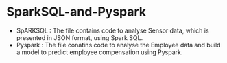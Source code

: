 # SparkSQL-and-Pyspark
 - SpARKSQL : The file contains code to analyse Sensor data, which is presented in JSON format, using Spark SQL.
 - Pyspark :  The file conatins code to analyse the Employee data and build a model to predict employee compensation using Pyspark.
